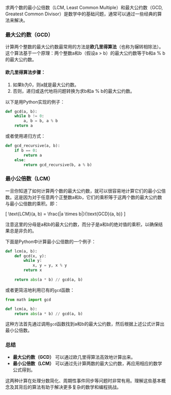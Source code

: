 求两个数的最小公倍数（LCM, Least Common Multiple）和最大公约数（GCD, Greatest Common Divisor）是数学中的基础问题，通常可以通过一些经典的算法来解决。

### 最大公约数（GCD）

计算两个整数的最大公约数最常用的方法是**欧几里得算法**（也称为辗转相除法）。这个算法基于一个原理：两个整数a和b（假设a > b）的最大公约数等于b和a % b的最大公约数。

#### 欧几里得算法步骤：

1. 如果b为0，则a就是最大公约数。
2. 否则，递归或迭代地将问题转换为求b和a % b的最大公约数。

以下是用Python实现的例子：

```python
def gcd(a, b):
    while b != 0:
        a, b = b, a % b
    return a
```

或者使用递归方式：

```python
def gcd_recursive(a, b):
    if b == 0:
        return a
    else:
        return gcd_recursive(b, a % b)
```

### 最小公倍数（LCM）

一旦你知道了如何计算两个数的最大公约数，就可以很容易地计算它们的最小公倍数。这是因为对于任意两个正整数a和b，它们的乘积等于这两个数的最大公约数与最小公倍数的乘积。即：

\[ \text{LCM}(a, b) = \frac{|a \times b|}{\text{GCD}(a, b)} \]

注意这里的分母是a和b的最大公约数，而分子是a和b的绝对值的乘积，以确保结果总是非负的。

下面是Python中计算最小公倍数的一个例子：

```python
def lcm(a, b):
    def gcd(x, y):
        while y:
            x, y = y, x % y
        return x
    
    return abs(a * b) // gcd(a, b)
```

或者更简洁地利用已有的`gcd`函数：

```python
from math import gcd

def lcm(a, b):
    return abs(a * b) // gcd(a, b)
```

这种方法首先通过调用`gcd`函数找到a和b的最大公约数，然后根据上述公式计算出最小公倍数。

### 总结

- **最大公约数（GCD）** 可以通过欧几里得算法高效地计算出来。
- **最小公倍数（LCM）** 可以通过先计算两数的最大公约数，再应用相应的数学公式得到。

这两种计算在处理分数简化、周期性事件同步等问题时非常有用。理解这些基本概念及其背后的算法有助于解决更多复杂的数学和编程挑战。
